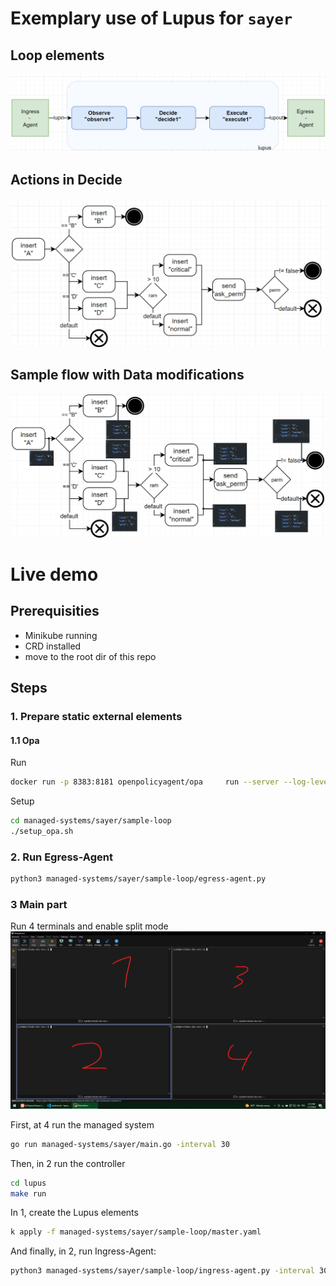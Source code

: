 # Exemplary use of Lupus for `sayer`

## Loop elements
![](../_img/4.png)

## Actions in Decide
![](../_img/3.png)

## Sample flow with Data modifications
![](../_img/5.png)

# Live demo

## Prerequisities
- Minikube running
- CRD installed
- move to the root dir of this repo
## Steps
### 1. Prepare static external elements
#### 1.1 Opa
Run
```sh
docker run -p 8383:8181 openpolicyagent/opa     run --server --log-level debug
```
Setup
```sh
cd managed-systems/sayer/sample-loop
./setup_opa.sh
```
### 2. Run Egress-Agent
```sh
python3 managed-systems/sayer/sample-loop/egress-agent.py 
```
### 3 Main part
Run 4 terminals and enable split mode
![](../_img/6.png)

First, at 4 run the managed system
```sh
go run managed-systems/sayer/main.go -interval 30
```
Then, in 2 run the controller
```sh
cd lupus
make run
```
In 1, create the Lupus elements
```sh
k apply -f managed-systems/sayer/sample-loop/master.yaml
```
And finally, in 2, run Ingress-Agent:
```sh
python3 managed-systems/sayer/sample-loop/ingress-agent.py -interval 30
```